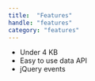 ```yaml
---
title:  "Features"
handle: "features"
category: "features"
---
```

 - Under 4 KB
 - Easy to use data API
 - jQuery events
